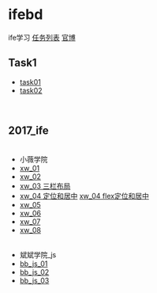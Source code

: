 # ifebd
ife学习
<a href="http://ife.baidu.com/task/all" target="_blank">任务列表</a> <a href="http://weibo.com/baiduife" target="_blank">官博</a>
<h2>Task1</h2>
  <ul>
    <li><a href="http://ollehz.github.io/ifebd/T1/task001/index.html" target="_blank">task01</a></li>
    <li><a href="http://ollehz.github.io/ifebd/T1/task002/index.html" target="_blank">task02</a></li>

  </ul>
 
<h2>2017_ife</h2>
  <ul> 
  <li>小薇学院</li>
    <li><a href="http://ollehz.github.io/ifebd/2017_IFE/xiaowei/task01.html" target="_blank">xw_01</a></li>
    <li><a href="http://ollehz.github.io/ifebd/2017_IFE/xiaowei/task02/task_02.html" target="_blank">xw_02</a></li>
    <li><a href="http://ollehz.github.io/ifebd/2017_IFE/xiaowei/task03/task_03.html" target="_blank">xw_03 三栏布局</a></li>
    <li>
    <a href="http://ollehz.github.io/ifebd/2017_IFE/xiaowei/task04/task_04.html" target="_blank">xw_04 定位和居中</a>
    <a href="http://ollehz.github.io/ifebd/2017_IFE/xiaowei/task04/flex_task04.html" target="_blank">xw_04 flex定位和居中</a>
    </li>
    <li><a href="http://ollehz.github.io/ifebd/2017_IFE/xiaowei/task05/task_05.html" target="_blank">xw_05</a></li>
    <li><a href="http://ollehz.github.io/ifebd/2017_IFE/xiaowei/task06/task_06.html" target="_blank">xw_06</a></li>
    <li><a href="http://ollehz.github.io/ifebd/2017_IFE/xiaowei/task_07/task_07.html" target="_blank">xw_07</a></li>
    <li><a href="http://ollehz.github.io/ifebd/2017_IFE/xiaowei/task08/task_08.html" target="_blank">xw_08</a></li>
  </ul>
  <ul>
    <li>斌斌学院_js</li>
    <li><a href="http://ollehz.github.io/ifebd/2017_IFE/binbin/task01/task_01.html" target="_blank">bb_js_01</a></li>
    <li><a href="http://ollehz.github.io/ifebd/2017_IFE/binbin/task02/task_02.html" target="_blank">bb_js_02</a></li>
    <li><a href="http://ollehz.github.io/ifebd/2017_IFE/binbin/task03/task_js03.html" target="_blank">bb_js_03</a></li>
  </ul>
